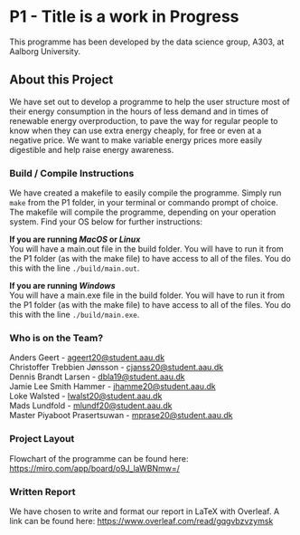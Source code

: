 # P1 - Title is a work in Progress
This programme has been developed by the data science group, A303, at Aalborg University.

## About this Project
We have set out to develop a programme to help the user structure most of their energy consumption in the hours of less demand and in times of renewable energy overproduction, to pave the way for regular people to know when they can use extra energy cheaply, for free or even at a negative price. We want to make variable energy prices more easily digestible and help raise energy awareness.

### Build / Compile Instructions
We have created a makefile to easily compile the programme. Simply run `make` from the P1 folder, in your terminal or commando prompt of choice. The makefile will compile the programme, depending on your operation system. Find your OS below for further instructions:

**If you are running _MacOS_ or _Linux_**\
You will have a main.out file in the build folder. You will have to run it from the P1 folder (as with the make file) to have access to all of the files.
You do this with the line `./build/main.out`.

**If you are running _Windows_**\
You will have a main.exe file in the build folder. You will have to run it from the P1 folder (as with the make file) to have access to all of the files.
You do this with the line `./build/main.exe`.

### Who is on the Team?
Anders Geert - ageert20@student.aau.dk\
Christoffer Trebbien Jønsson - cjanss20@student.aau.dk\
Dennis Brandt Larsen - dbla19@student.aau.dk\
Jamie Lee Smith Hammer - jhamme20@student.aau.dk\
Loke Walsted - lwalst20@student.aau.dk\
Mads Lundfold - mlundf20@student.aau.dk\
Master Piyaboot Prasertsuwan - mprase20@student.aau.dk

### Project Layout
Flowchart of the programme can be found here: https://miro.com/app/board/o9J_laWBNmw=/

### Written Report
We have chosen to write and format our report in LaTeX with Overleaf. A link can be found here: https://www.overleaf.com/read/gqgvbzvzymsk
